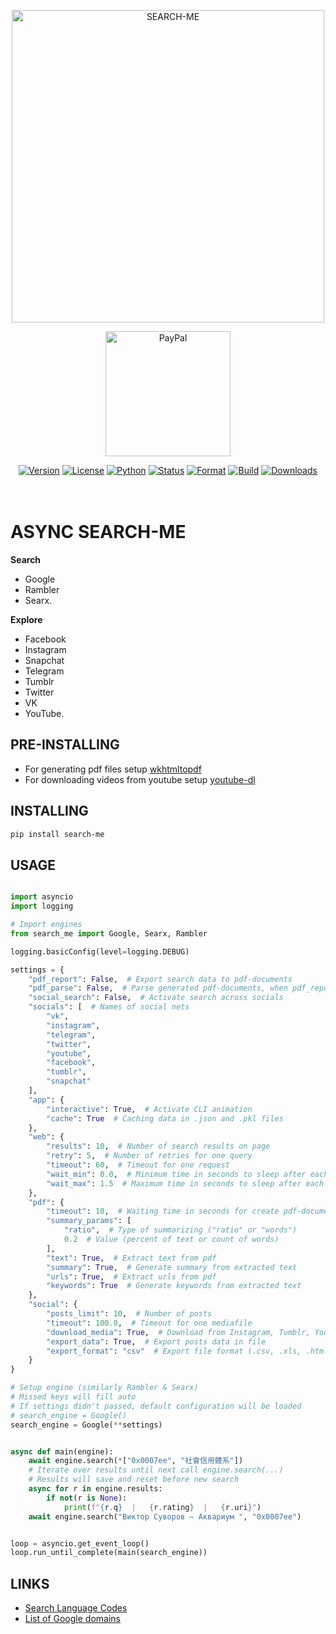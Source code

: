 <p align="center">
    <a href="https://bit.ly/search--me"><img src="https://bit.ly/search-me-logo" width="500px" alt="SEARCH-ME"></a>
</p>
<p align="center">
    <a href="https://bit.ly/search-me-paypal"><img src="https://bit.ly/search-me-logo-paypal" width="200px" alt="PayPal"></a>
</p>
<p align="center">
    <a href="https://pypi.org/project/search-me"><img src="https://img.shields.io/pypi/v/search-me.svg?style=flat-square&logo=appveyor" alt="Version"></a>
    <a href="https://pypi.org/project/search-me"><img src="https://img.shields.io/pypi/l/search-me.svg?style=flat-square&logo=appveyor" alt="License"></a>
    <a href="https://pypi.org/project/search-me"><img src="https://img.shields.io/pypi/pyversions/search-me.svg?style=flat-square&logo=appveyor" alt="Python"></a>
    <a href="https://pypi.org/project/search-me"><img src="https://img.shields.io/pypi/status/search-me.svg?style=flat-square&logo=appveyor" alt="Status"></a>
    <a href="https://pypi.org/project/search-me"><img src="https://img.shields.io/pypi/format/search-me.svg?style=flat-square&logo=appveyor" alt="Format"></a>
    <a href="https://pypi.org/project/search-me"><img src="https://img.shields.io/bitbucket/pipelines/deploy-me/search-me/master?style=flat-square&logo=appveyor" alt="Build"></a>
    <a href="https://pepy.tech/project/search-me"><img src="https://static.pepy.tech/personalized-badge/search-me?period=total&units=international_system&left_color=black&right_color=blue&left_text=Downloads" alt="Downloads"></a>
    <br><br><br>
</p>

# ASYNC SEARCH-ME

**Search**

- Google
- Rambler
- Searx.

**Explore**

- Facebook
- Instagram
- Snapchat
- Telegram
- Tumblr
- Twitter
- VK
- YouTube.

## PRE-INSTALLING

- For generating pdf files setup [wkhtmltopdf](https://bit.ly/download_wkhtmltopdf)
- For downloading videos from youtube setup [youtube-dl](https://bit.ly/download_youtube-dl)

## INSTALLING

```bash
pip install search-me
```

## USAGE

```python

import asyncio
import logging

# Import engines
from search_me import Google, Searx, Rambler

logging.basicConfig(level=logging.DEBUG)

settings = {
    "pdf_report": False,  # Export search data to pdf-documents
    "pdf_parse": False,  # Parse generated pdf-documents, when pdf_report=True
    "social_search": False,  # Activate search across socials
    "socials": [  # Names of social nets
        "vk",
        "instagram",
        "telegram",
        "twitter",
        "youtube",
        "facebook",
        "tumblr",
        "snapchat"
    ],
    "app": {
        "interactive": True,  # Activate CLI animation
        "cache": True  # Caching data in .json and .pkl files
    },
    "web": {
        "results": 10,  # Number of search results on page
        "retry": 5,  # Number of retries for one query
        "timeout": 60,  # Timeout for one request
        "wait_min": 0.0,  # Minimum time in seconds to sleep after each query
        "wait_max": 1.5  # Maximum time in seconds to sleep after each query
    },
    "pdf": {
        "timeout": 10,  # Waiting time in seconds for create pdf-document
        "summary_params": [
            "ratio",  # Type of summarizing ("ratio" or "words")
            0.2  # Value (percent of text or count of words)
        ],
        "text": True,  # Extract text from pdf
        "summary": True,  # Generate summary from extracted text
        "urls": True,  # Extract urls from pdf
        "keywords": True  # Generate keywords from extracted text
    },
    "social": {
        "posts_limit": 10,  # Number of posts
        "timeout": 100.0,  # Timeout for one mediafile
        "download_media": True,  # Download from Instagram, Tumblr, Youtube, Snapchat
        "export_data": True,  # Export posts data in file
        "export_format": "csv"  # Export file format (.csv, .xls, .html, .json)
    }
}

# Setup engine (similarly Rambler & Searx)
# Missed keys will fill auto
# If settings didn't passed, default configuration will be loaded
# search_engine = Google()
search_engine = Google(**settings)


async def main(engine):
    await engine.search(*["0x0007ee", "社會信用體系"])
    # Iterate over results until next call engine.search(...)
    # Results will save and reset before new search
    async for r in engine.results:
        if not(r is None):
            print(f"{r.q}  |   {r.rating}  |   {r.uri}")
    await engine.search("Виктор Суворов — Аквариум ", "0x0007ee")


loop = asyncio.get_event_loop()
loop.run_until_complete(main(search_engine))

```

## LINKS

- [Search Language Codes](https://bit.ly/google-lang-codes)
- [List of Google domains](https://bit.ly/google-domains-list)
